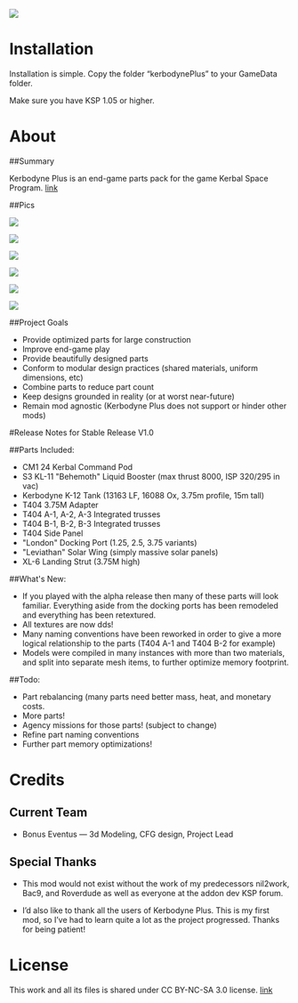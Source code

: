 ![](http://i.imgur.com/0EjQnIN.png)

# Installation

Installation is simple. Copy the folder “kerbodynePlus” to your GameData folder.

Make sure you have KSP 1.05 or higher.


# About

##Summary

Kerbodyne Plus is an end-game parts pack for the game Kerbal Space Program.
[link](https://kerbalspaceprogram.com/)

##Pics

![](http://i.imgur.com/UZEntDe.jpg)

![](http://i.imgur.com/zXRe9xY.jpg)

![](http://i.imgur.com/ZalILxk.jpg)

![](http://i.imgur.com/kLrY8C7.jpg)

![](http://i.imgur.com/DPt3K9c.jpg)

![](http://i.imgur.com/c2kTfjv.jpg)


##Project Goals
* Provide optimized parts for large construction
* Improve end-game play
* Provide beautifully designed parts
* Conform to modular design practices (shared materials, uniform dimensions, etc)
* Combine parts to reduce part count
* Keep designs grounded in reality (or at worst near-future)
* Remain mod agnostic (Kerbodyne Plus does not support or hinder other mods)


#Release Notes for Stable Release V1.0

##Parts Included:

* CM1 24 Kerbal Command Pod
* S3 KL-11 "Behemoth" Liquid Booster (max thrust 8000, ISP 320/295 in vac)
* Kerbodyne K-12 Tank (13163 LF, 16088 Ox, 3.75m profile, 15m tall)
* T404 3.75M Adapter
* T404 A-1, A-2, A-3 Integrated trusses
* T404 B-1, B-2, B-3 Integrated trusses
* T404 Side Panel
* "London" Docking Port (1.25, 2.5, 3.75 variants)
* "Leviathan" Solar Wing (simply massive solar panels)
* XL-6 Landing Strut (3.75M high)

##What's New:

* If you played with the alpha release then many of these parts will look familiar. Everything aside from the docking ports has been remodeled and everything has been retextured.
* All textures are now dds!
* Many naming conventions have been reworked in order to give a more logical relationship to the parts (T404 A-1 and T404 B-2 for example)
* Models were compiled in many instances with more than two materials, and split into separate mesh items, to further optimize memory footprint.

##Todo:

* Part rebalancing (many parts need better mass, heat, and monetary costs.
* More parts!
* Agency missions for those parts! (subject to change)
* Refine part naming conventions
* Further part memory optimizations!


# Credits

## Current Team

* Bonus Eventus — 3d Modeling, CFG design, Project Lead

## Special Thanks

* This mod would not exist without the work of my predecessors nil2work, Bac9, and Roverdude as well as everyone at the addon dev KSP forum. 

* I’d also like to thank all the users of Kerbodyne Plus. This is my first mod, so I’ve had to learn quite a lot as the project progressed. Thanks for being patient!


# License

This work and all its files is shared under CC BY-NC-SA 3.0 license. [link](https://creativecommons.org/licenses/by-nc-sa/3.0/)
